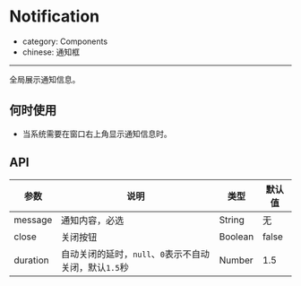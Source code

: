 # Notification

- category: Components
- chinese: 通知框

---

全局展示通知信息。

## 何时使用

- 当系统需要在窗口右上角显示通知信息时。

## API

| 参数        | 说明                                            | 类型         | 默认值 |
|----------- |---------------------------------------------    | ------------ |--------|
| message    | 通知内容，必选                                     | String      | 无     |
| close      | 关闭按钮                                          | Boolean     | false  |
| duration   | 自动关闭的延时，`null`、`0`表示不自动关闭，默认`1.5`秒 | Number       | 1.5    |
